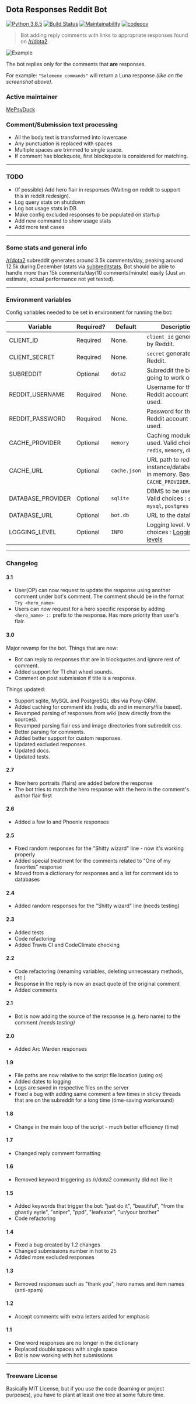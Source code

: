 ## Dota Responses Reddit Bot
[![Python 3.8.5](https://img.shields.io/badge/python-3.8.5-blue.svg)](https://www.python.org/downloads/release/python-364/)
[![Build Status](https://api.travis-ci.org/Jonarzz/DotaResponsesRedditBot.svg?branch=master)](https://travis-ci.org/Jonarzz/DotaResponsesRedditBot)
[![Maintainability](https://api.codeclimate.com/v1/badges/de2c724018076b34064f/maintainability)](https://codeclimate.com/github/Jonarzz/DotaResponsesRedditBot/maintainability)
[![codecov](https://codecov.io/gh/Jonarzz/DotaResponsesRedditBot/branch/master/graph/badge.svg)](https://codecov.io/gh/Jonarzz/DotaResponsesRedditBot)

> Bot adding reply comments with links to appropriate responses found on [/r/dota2](https://www.reddit.com/r/DotA2).

![Example](https://i.imgur.com/PAcg57z.png)

The bot replies only for the comments that **are** responses. 

For example: `"Selemene commands"` will return a Luna response *(like on the screenshot above)*. 

### Active maintainer
[MePsyDuck](https://github.com/MePsyDuck)

### Comment/Submission text processing
*   All the body text is transformed into lowercase
*   Any punctuation is replaced with spaces
*   Multiple spaces are trimmed to single space.
*   If comment has blockquote, first blockquote is considered for matching.

<!-- Old behavior
All the responses are in lowercase in the dictionary, before comparison the comments are parsed to lowercase as well. Dot or exclamation mark ending the replyable is ignored.
-->
<!-- Old behavior
The bot will try to match a response of the hero that is in the comment/submission's author flair. If it does not find an appropriate one, it takes the one of the first hero that has such a response (alphabetically).
-->

---
### TODO
*   (If possible) Add hero flair in responses (Waiting on reddit to support this in reddit redesign).
*   Log query stats on shutdown
*   Log bot usage stats in DB
*   Make config excluded responses to be populated on startup 
*   Add new command to show usage stats
*   Add more test cases

---
### Some stats and general info
[/r/dota2](https://www.reddit.com/r/DotA2) subreddit generates around 3.5k comments/day, 
peaking around 12.5k during December (stats via [subbreditstats](https://subredditstats.com/r/dota2). 
Bot should be able to handle more than 15k comments/day(10 comments/minute) easily (Just an estimate, actual performance not yet tested).

---
### Environment variables 
Config variables needed to be set in environment for running the bot:

|     Variable      | Required? |   Default    | Description                                                                                            |
|-------------------|-----------|--------------|--------------------------------------------------------------------------------------------------------|
| CLIENT_ID         | Required  | None.        | `client_id` generated by Reddit.                                                                       |
| CLIENT_SECRET     | Required  | None.        | `secret` generated by Reddit.                                                                          |
| SUBREDDIT         | Optional  | `dota2`      | Subreddit the bot is going to work on.                                                                 |
| REDDIT_USERNAME   | Required  | None.        | Username for the Reddit account being used.                                                            |
| REDDIT_PASSWORD   | Required  | None.        | Password for the Reddit account being used.                                                            |
| CACHE_PROVIDER    | Optional  | `memory`     | Caching module to be used. Valid choices : `redis`, `memory`, `db`.                                    |
| CACHE_URL         | Optional  | `cache.json` | URL path to redis instance/database/file in memory. Based on `CACHE_PROVIDER`.                         |
| DATABASE_PROVIDER | Optional  | `sqlite`     | DBMS to be used. Valid choices : `sqlite`, `mysql`, `postgres`                                         |
| DATABASE_URL      | Optional  | `bot.db`     | URL to the database.                                                                                   |
| LOGGING_LEVEL     | Optional  | `INFO`       | Logging level. Valid choices : [Logging levels](https://docs.python.org/3/library/logging.html#levels) |

---
### Changelog

#### 3.1
*   User(OP) can now request to update the response using another comment under bot's comment.
    The comment should be in the format ```Try <hero_name>``` 
*   Users can now request for a hero specific response by adding ```<hero_name> ::``` prefix to the response.
    Has more priority than user's flair.

#### 3.0
Major revamp for the bot.
Things that are new:
*   Bot can reply to responses that are in blockquotes and ignore rest of comment.
*   Added support for TI chat wheel sounds.
*   Comment on post submission if title is a response.

Things updated:
*   Support sqlite, MySQL and PostgreSQL dbs via Pony-ORM.
*   Added caching for comment ids (redis, db and in memory/file based).
*   Revamped parsing of responses from wiki (now directly from the sources).
*   Revamped parsing flair css and image directories from subreddit css.
*   Better parsing for comments.
*   Added better support for custom responses.
*   Updated excluded responses.
*   Updated docs.
*   Updated tests. 

#### 2.7
*   Now hero portraits (flairs) are added before the response
*   The bot tries to match the hero response with the hero in the comment's author flair first

#### 2.6
*   Added a few Io and Phoenix responses

#### 2.5
*   Fixed random responses for the "Shitty wizard" line - now it's working properly
*   Added special treatment for the comments related to "One of my favorites" response
*   Moved from a dictionary for responses and a list for comment ids to databases

#### 2.4
*   Added random responses for the "Shitty wizard" line (needs testing)

#### 2.3
*   Added tests
*   Code refactoring
*   Added Travis CI and CodeClimate checking

#### 2.2
*   Code refactoring (renaming variables, deleting unnecessary methods, etc.)
*   Response in the reply is now an exact quote of the original comment
*   Added comments

#### 2.1
*   Bot is now adding the source of the response (e.g. hero name) to the comment *(needs testing)*

#### 2.0
*   Added Arc Warden responses

#### 1.9
*   File paths are now relative to the script file location (using os)
*   Added dates to logging
*   Logs are saved in respective files on the server
*   Fixed a bug with adding same comment a few times in sticky threads that are on the subreddit for a long time (time-saving workaround)

#### 1.8
*   Change in the main loop of the script - much better efficiency (time)

#### 1.7
*   Changed reply comment formatting

#### 1.6
*   Removed keyword triggering as /r/dota2 community did not like it

#### 1.5
*   Added keywords that trigger the bot: "just do it", "beautiful", "from the ghastly eyrie", "sniper", "ppd", "leafeator", "ur/your brother"
*   Code refactoring

#### 1.4
*   Fixed a bug created by 1.2 changes
*   Changed submissions number in hot to 25
*   Added more excluded responses

#### 1.3
*   Removed responses such as "thank you", hero names and item names (anti-spam)

#### 1.2
*   Accept comments with extra letters added for emphasis

#### 1.1
*   One word responses are no longer in the dictionary
*   Replaced double spaces with single space
*   Bot is now working with hot submissions

---
### Treeware License
Basically MIT License, but if you use the code (learning or project purposes), you have to plant at least one tree at some future time.
